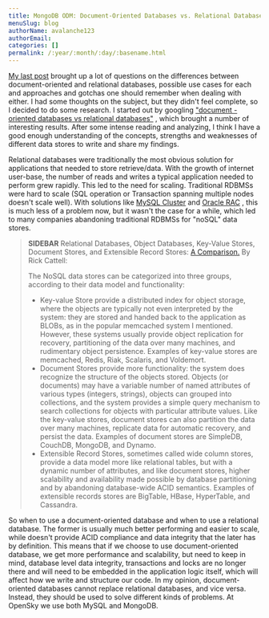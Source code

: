 ```yaml
---
title: MongoDB ODM: Document-Oriented Databases vs. Relational Databases.
menuSlug: blog
authorName: avalanche123 
authorEmail: 
categories: []
permalink: /:year/:month/:day/:basename.html
---
```

[My last
post](http://www.doctrine-project.org/blog/mongodb-for-ecommerce)
brought up a lot of questions on the differences between
document-oriented and relational databases, possible use cases for each
and approaches and gotchas one should remember when dealing with either.
I had some thoughts on the subject, but they didn't feel complete, so I
decided to do some research. I started out by googling ["document
-oriented databases vs relational
databases"](http://www.google.com/search?q=document+-oriented+databases+vs+relational+databases)
, which brought a number of interesting results. After some intense
reading and analyzing, I think I have a good enough understanding of the
concepts, strengths and weaknesses of different data stores to write and
share my findings.

Relational databases were traditionally the most obvious solution for
applications that needed to store retrieve/data. With the growth of
internet user-base, the number of reads and writes a typical application
needed to perform grew rapidly. This led to the need for scaling.
Traditional RDBMSs were hard to scale (SQL operation or Transaction
spanning multiple nodes doesn't scale well). With solutions like [MySQL
Cluster](http://www.mysql.com/products/database/cluster/) and [Oracle
RAC](http://www.oracle.com/technology/products/database/clustering/index.html)
, this is much less of a problem now, but it wasn't the case for a
while, which led to many companies abandoning traditional RDBMSs for
"noSQL" data stores.

> **SIDEBAR** Relational Databases, Object Databases, Key-Value Stores,
> Document Stores, and Extensible Record Stores: [A
> Comparison.](http://www.odbms.org/download/RickCattell.pdf) By Rick
> Cattell:
>
> The NoSQL data stores can be categorized into three groups, according
> to their data model and functionality:
>
> -   Key-value Store provide a distributed index for object storage,
>     where the objects are typically not even interpreted by the
>     system: they are stored and handed back to the application as
>     BLOBs, as in the popular memcached system I mentioned. However,
>     these systems usually provide object replication for recovery,
>     partitioning of the data over many machines, and rudimentary
>     object persistence. Examples of key-value stores are memcached,
>     Redis, Riak, Scalaris, and Voldemort.
> -   Document Stores provide more functionality: the system does
>     recognize the structure of the objects stored. Objects (or
>     documents) may have a variable number of named attributes of
>     various types (integers, strings), objects can grouped into
>     collections, and the system provides a simple query mechanism to
>     search collections for objects with particular attribute values.
>     Like the key-value stores, document stores can also partition the
>     data over many machines, replicate data for automatic recovery,
>     and persist the data. Examples of document stores are SimpleDB,
>     CouchDB, MongoDB, and Dynamo.
> -   Extensible Record Stores, sometimes called wide column stores,
>     provide a data model more like relational tables, but with a
>     dynamic number of attributes, and like document stores, higher
>     scalability and availability made possible by database
>     partitioning and by abandoning database-wide ACID semantics.
>     Examples of extensible records stores are BigTable, HBase,
>     HyperTable, and Cassandra.

So when to use a document-oriented database and when to use a relational
database. The former is usually much better performing and easier to
scale, while doesn't provide ACID compliance and data integrity that the
later has by definition. This means that if we choose to use
document-oriented database, we get more performance and scalability, but
need to keep in mind, database level data integrity, transactions and
locks are no longer there and will need to be embedded in the
application logic itself, which will affect how we write and structure
our code. In my opinion, document-oriented databases cannot replace
relational databases, and vice versa. Instead, they should be used to
solve different kinds of problems. At OpenSky we use both MySQL and
MongoDB.
